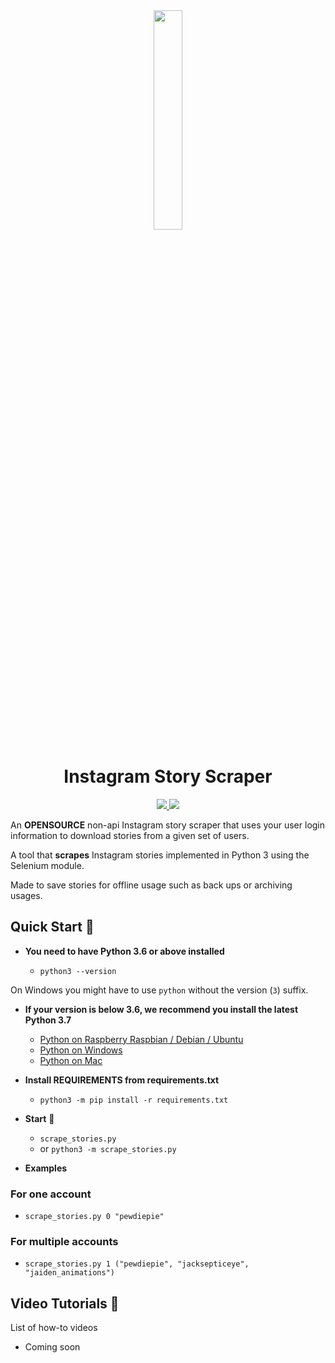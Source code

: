 <div align="center">
  <img width="30%" src="https://svgshare.com/i/CE1.svg"></img>
</div>
<h1 align="center">Instagram Story Scraper</h1>
<p align="center">
    <a href="https://github.com/SeleniumHQ/selenium">
      <img src="https://img.shields.io/badge/built%20with-Selenium-yellow.svg" />
    </a>
    <a href="https://www.python.org/">
    	<img src="https://img.shields.io/badge/built%20with-Python3-red.svg" />
    </a>
  </p>
<p>An <b>OPENSOURCE</b> non-api Instagram story scraper that uses your user login information to download stories from a given set of users.</p>
<p>
  <p>A tool that <b>scrapes</b> Instagram stories implemented in Python 3 using the Selenium module.<p>
</p>
<p>
  Made to save stories for offline usage such as back ups or archiving usages.
</p>


## Quick Start 🚀

- **You need to have Python 3.6 or above installed**

  - `python3 --version`

On Windows you might have to use `python` without the version (`3`) suffix.

- **If your version is below 3.6, we recommend you install the latest Python 3.7**

  - [Python on Raspberry Raspbian / Debian / Ubuntu](https://github.com/instabot-py/instabot.py/wiki/Installing-Python-3.7-on-Raspberry-Pi)
  - [Python on Windows](https://github.com/instabot-py/instabot.py/wiki/Installing-Python-on-Windows)
  - [Python on Mac](https://github.com/instabot-py/instabot.py/wiki/Installing-Python-3.7-on-macOS)

- **Install REQUIREMENTS from requirements.txt**

  - `python3 -m pip install -r requirements.txt`

- **Start** 🏁

    - `scrape_stories.py`
    - or `python3 -m scrape_stories.py`
- **Examples**
### For one account
  - `scrape_stories.py 0 "pewdiepie"`
### For multiple accounts
  - `scrape_stories.py 1 ("pewdiepie", "jacksepticeye", "jaiden_animations")`

## Video Tutorials 🎥
List of how-to videos
* Coming soon

